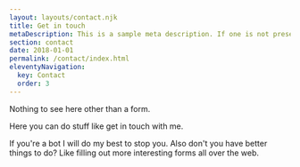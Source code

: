 ```yaml
---
layout: layouts/contact.njk
title: Get in touch
metaDescription: This is a sample meta description. If one is not present in your page/post's front matter, the default metadata.desciption will be used instead.
section: contact
date: 2018-01-01
permalink: /contact/index.html
eleventyNavigation:
  key: Contact
  order: 3
---
```

Nothing to see here other than a form.  

Here you can do stuff like get in touch with me.

If you're a bot I will do my best to stop you.  Also don't you have better things to do? Like filling out more interesting forms all over the web.